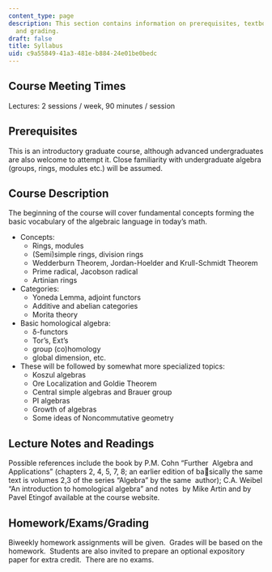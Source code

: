 ```yaml
---
content_type: page
description: This section contains information on prerequisites, textbooks, assignments,
  and grading.
draft: false
title: Syllabus
uid: c9a55849-41a3-481e-b884-24e01be0bedc
---
```

## Course Meeting Times

Lectures: 2 sessions / week, 90 minutes / session

## Prerequisites

This is an introductory graduate course, although advanced undergraduates are also welcome to attempt it. Close familiarity with undergraduate algebra (groups, rings, modules etc.) will be assumed. 

## Course Description

The beginning of the course will cover fundamental concepts forming the basic vocabulary of the algebraic language in today’s math. 

- Concepts:
    - Rings, modules
    - (Semi)simple rings, division rings
    - Wedderburn Theorem, Jordan-Hoelder and Krull-Schmidt Theorem
    - Prime radical, Jacobson radical
    - Artinian rings
- Categories:
    - Yoneda Lemma, adjoint functors
    - Additive and abelian categories
    - Morita theory
- Basic homological algebra: 
    - δ-functors
    - Tor’s, Ext’s
    - group (co)homology
    - global dimension, etc.
- These will be followed by somewhat more specialized topics:
    - Koszul algebras
    - Ore Localization and Goldie Theorem
    - Central simple algebras and Brauer group
    - PI algebras
    - Growth of algebras
    - Some ideas of Noncommutative geometry

## Lecture Notes and Readings

Possible references include the book by P.M. Cohn “Further  Algebra and Applications” (chapters 2, 4, 5, 7, 8; an earlier edition of basically the same text is volumes 2,3 of the series “Algebra” by the same  author); C.A. Weibel “An introduction to homological algebra” and notes  by Mike Artin and by Pavel Etingof available at the course website.

## Homework/Exams/Grading

Biweekly homework assignments will be given.  Grades will be based on the homework.  Students are also invited to prepare an optional expository paper for extra credit.  There are no exams.
